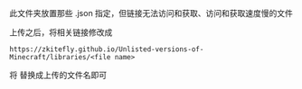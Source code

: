 此文件夹放置那些 .json 指定，但链接无法访问和获取、访问和获取速度慢的文件

上传之后，将相关链接修改成

```
https://zkitefly.github.io/Unlisted-versions-of-Minecraft/libraries/<file name>
```

将 <file name> 替换成上传的文件名即可
